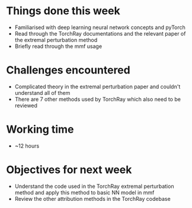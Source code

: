 # Things done this week

 - Familiarised with deep learning neural network concepts and pyTorch
 - Read through the TorchRay documentations and the relevant paper of the extremal perturbation method
 - Briefly read through the mmf usage

# Challenges encountered

- Complicated theory in the extremal perturbation paper and couldn't understand all of them
- There are 7 other methods used by TorchRay which also need to be reviewed

# Working time

 - ~12 hours

# Objectives for next week

 - Understand the code used in the TorchRay extremal perturbation method and apply this method to basic NN model in mmf
 - Review the other attribution methods in the TorchRay codebase